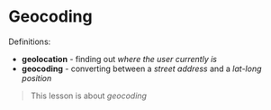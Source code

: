 # Geocoding

Definitions:

* **geolocation** - finding out *where the user currently is*
* **geocoding** - converting between a *street address* and a *lat-long position*

> This lesson is about *geocoding*


